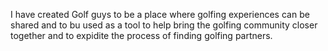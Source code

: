 I have created Golf guys to be a place where golfing experiences can be shared and to bu used as a tool to help bring the golfing community closer together and to expidite the process of finding golfing partners.
